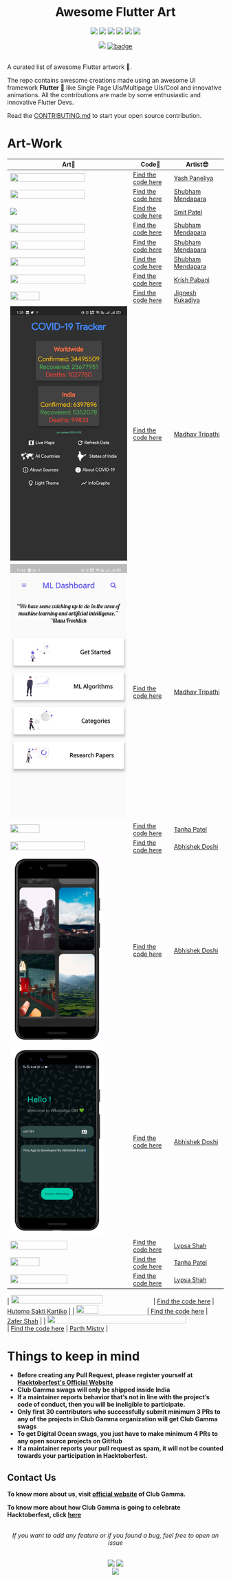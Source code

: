 <h1 align="center">Awesome Flutter Art</h1>
<div align="center">  
<a href="https://github.com/clubgamma/Awesome-Flutter-Art/stargazers"><img src="https://img.shields.io/github/stars/clubgamma/Awesome-Flutter-Art?style=flat"/></a>
<a href="https://github.com/clubgamma/Awesome-Flutter-Art/network/members"><img src="https://img.shields.io/github/forks/clubgamma/Awesome-Flutter-Art?style=flat"/></a>
<a href="https://github.com/clubgamma/Awesome-Flutter-Art/pulls"><img src="https://img.shields.io/github/issues-pr/clubgamma/Awesome-Flutter-Art?style=flat?color=yellow"/></a>
<a href="https://github.com/clubgamma/Awesome-Flutter-Art/issues"><img src="https://img.shields.io/github/issues/clubgamma/Awesome-Flutter-Art?style=flat"/></a>
<a href="https://github.com/clubgamma/Awesome-Flutter-Art/graphs/contributors"><img src="https://img.shields.io/github/contributors/clubgamma/Awesome-Flutter-Art?color=orange"/></a>
<a href="https://github.com/clubgamma/Awesome-Flutter-Art/blob/master/LICENSE"><img src="https://img.shields.io/github/license/clubgamma/Awesome-Flutter-Art?color=1abc9c"/></a>
<br>
  
[![](https://img.shields.io/badge/Club_Gamma-Code_of_conduct-%23FF0000.svg?&style=flat&logoColor=white&color=red)](https://clubgamma.github.io/code-of-conduct/)
[![badge](https://img.shields.io/endpoint?url=https://gist.githubusercontent.com/rudrabarad/5f367b75ae6ff53bb868f3d56567b1df/raw/discord.json)](https://discord.gg/kjnp6wU)
<br><br>
</div>

A curated list of awesome Flutter artwork 🤩.

The repo contains awesome creations made using an awesome UI framework **Flutter** 💙 like Single Page UIs/Multipage UIs/Cool and innovative animations. All the contributions are made by some enthusiastic and innovative Flutter Devs.

Read the [CONTRIBUTING.md](https://github.com/clubgamma/Awesome-Flutter-Art/blob/master/CONTRIBUTING.md) to start your open source contribution.

# Art-Work

| Art💖                                                                                                                                  | Code📃                                                                                                             | Artist😎                                               |
| -------------------------------------------------------------------------------------------------------------------------------------- | ------------------------------------------------------------------------------------------------------------------ | ------------------------------------------------------ |
| <img src="https://github.com/clubgamma/Awesome-Flutter-Art/blob/master/yashpaneliya/dash2.JPG" width=80% height=60%>                   | [Find the code here](https://github.com/clubgamma/Awesome-Flutter-Art/blob/master/yashpaneliya/main.dart)          | [Yash Paneliya](https://github.com/yashpaneliya)       |
| <img src="https://user-images.githubusercontent.com/58872826/94798939-fd87a080-03ff-11eb-9a9d-b2bfb8418139.gif" width=80% height=60%>  | [Find the code here](https://github.com/Shubham-2007/Awesome-Flutter-Art/blob/master/Shubham-2007/time_clock)      | [Shubham Mendapara](https://github.com/Shubham-2007)   |
| <img src="https://github.com/smit4297/Awesome-Flutter-Art/blob/master/smitpatel/login.jpeg" >                                          | [Find the code here](https://github.com/smit4297/Awesome-Flutter-Art/blob/master/smitpatel/login.dart)             | [Smit Patel](https://github.com/smit4297)              |
| <img src="https://user-images.githubusercontent.com/58872826/94799325-91596c80-0400-11eb-8d7f-3d0296f62c25.gif" width=80% height=60%>  | [Find the code here](https://github.com/Shubham-2007/Awesome-Flutter-Art/blob/master/Shubham-2007/loginUI)         | [Shubham Mendapara](https://github.com/Shubham-2007)   |
| <img src="https://user-images.githubusercontent.com/58872826/94800902-e4342380-0402-11eb-9b4b-478cacfa0148.jpeg" width=80% height=60%> | [Find the code here](https://github.com/Shubham-2007/Awesome-Flutter-Art/blob/master/Shubham-2007/custom_clock)    | [Shubham Mendapara](https://github.com/Shubham-2007)   |
| <img src="https://user-images.githubusercontent.com/58872826/94801965-7983e780-0404-11eb-9c8a-678254ebc425.gif" width=80% height=60%>  | [Find the code here](https://github.com/Shubham-2007/Awesome-Flutter-Art/blob/master/Shubham-2007/car_demo)        | [Shubham Mendapara](https://github.com/Shubham-2007)   |
| <img src="https://user-images.githubusercontent.com/58872848/94804275-2b70e300-0408-11eb-9360-9b24678b9d50.jpg" width=80% height=60%>  | [Find the code here](https://github.com/krish-pabani/Awesome-Flutter-Art/blob/master/krish-pabani/categories_card) | [Krish Pabani](https://github.com/krish-pabani)        |
| <img src="https://github.com/jerry2501/Awesome-Flutter-Art/blob/master/jerry2501/jerry2501.jpg" width=50% height=30%>                  | [Find the code here](https://github.com/jerry2501/Awesome-Flutter-Art/blob/master/jerry2501/main.dart)             | [Jignesh Kukadiya](https://github.com/jerry2501)       |
| ![covid_tracker](madhavtripathi05/images/covid_tracker.jpeg)                                                                           | [Find the code here](https://github.com/madhavtripathi05/COVID_19_TRACKER)                                         | [Madhav Tripathi](https://github.com/madhavtripathi05) |
| ![ml_dashboard](madhavtripathi05/images/ml_dashboard.jpeg)                                                                             | [Find the code here](https://github.com/madhavtripathi05/ml_examples)                                              | [Madhav Tripathi](https://github.com/madhavtripathi05) |
| <img src="https://github.com/tanharpatel/Awesome-Flutter-Art/blob/master/tanharpatel/AnimateText.gif" width=50% height=30%> | [Find the code here](https://github.com/tanharpatel/Awesome-Flutter-Art/blob/master/tanharpatel/main.dart) | [Tanha Patel](https://github.com/tanharpatel) |
| <img src="https://github.com/AbhishekDoshi26/Awesome-Flutter-Art/blob/master/AbhishekDoshi26/output.gif" width=80% height=60%> | [Find the code here](https://github.com/AbhishekDoshi26/Awesome-Flutter-Art/blob/master/AbhishekDoshi26/main.dart) | [Abhishek Doshi](https://github.com/AbhishekDoshi26) |
| <img src="https://github.com/AbhishekDoshi26/Awesome-Flutter-Art/blob/master/AbhishekDoshi26/wallpaper.png" width=80% height=60%> | [Find the code here](https://github.com/AbhishekDoshi26/Awesome-Flutter-Art/blob/master/AbhishekDoshi26/main_wallpaper.dart) | [Abhishek Doshi](https://github.com/AbhishekDoshi26) |
| <img src="https://github.com/AbhishekDoshi26/Awesome-Flutter-Art/blob/master/AbhishekDoshi26/whatsapp.jpg" width=80% height=50%> | [Find the code here](https://github.com/AbhishekDoshi26/Awesome-Flutter-Art/blob/master/AbhishekDoshi26/main_whatsappdm.dart) | [Abhishek Doshi](https://github.com/AbhishekDoshi26) |
| <img src="https://github.com/lypsa028/Awesome-Flutter-Art/blob/master/lypsa028/flutter-bmi-calculator.png" width=70% height=70%> | [Find the code here](https://github.com/lypsa028/Awesome-Flutter-Art/blob/master/lypsa028/main.dart) | [Lypsa Shah](https://github.com/lypsa028) |
| <img src="https://github.com/tanharpatel/Awesome-Flutter-Art/blob/master/tanharpatel/AnimatedIntro.gif" width=50% height=30%> | [Find the code here](https://github.com/tanharpatel/Awesome-Flutter-Art/blob/master/tanharpatel/AnimatedIntro.dart) | [Tanha Patel](https://github.com/tanharpatel) |
| <img src="https://github.com/lypsa028/Awesome-Flutter-Art/blob/master/lypsa028/destini-finished-flutter.png" width=70% height=70%> | [Find the code here](https://github.com/lypsa028/Awesome-Flutter-Art/blob/master/lypsa028/story_app_main.dart) | [Lypsa Shah](https://github.com/lypsa028) |


| <img src="https://github.com/hutomosaktikartiko/Awesome-Flutter-Art/blob/master/hutomosaktikartiko/ripple_animation.gif" width=65% height=80%> | [Find the code here](https://github.com/hutomosaktikartiko/Awesome-Flutter-Art/blob/master/hutomosaktikartiko/ripple_animation.dart) | [Hutomo Sakti Kartiko](https://github.com/hutomosaktikartiko) |
| <img src="https://user-images.githubusercontent.com/32811341/95011223-c22de180-064c-11eb-819b-fafa188252d7.gif" width=32% height=30%> | [Find the code here](https://github.com/Zafershah24/Awesome-Flutter-Art/tree/zafer/zafer) | [Zafer Shah](https://github.com/Zafershah24) |
| <img src="https://github.com/m-prth/Awesome-Flutter-Art/blob/master/m-prth/capture.jpg" width=80% height=50%> | [Find the code here](https://github.com/m-prth/Awesome-Flutter-Art/blob/master/m-prth/) | [Parth Mistry](https://github.com/m-prth) |


# Things to keep in mind

- **Before creating any Pull Request, please register yourself at [Hacktoberfest's Official Website](https://hacktoberfest.digitalocean.com/)**
- **Club Gamma swags will only be shipped inside India**
- **If a maintainer reports behavior that’s not in line with the project’s code of conduct, then you will be ineligible to participate.**
- **Only first 30 contributors who successfully submit minimum 3 PRs to any of the projects in Club Gamma organization will get Club Gamma swags**
- **To get Digital Ocean swags, you just have to make minimum 4 PRs to any open source projects on GitHub**
- **If a maintainer reports your pull request as spam, it will not be counted towards your participation in Hacktoberfest.**

## Contact Us

**To know more about us, visit [official website](https://clubgamma.github.io/) of Club Gamma.**

**To know more about how Club Gamma is going to celebrate Hacktoberfest, click [here](https://clubgamma.github.io/hacktoberfest/)**

<br>
<div align="center">  
<i>If you want to add any feature or if you found a bug, feel free to open an issue</i><br><br>

![](https://img.shields.io/badge/Star-If_Liked-%23FF0000.svg?&style=flat&logoColor=white&color=white)
![](https://img.shields.io/badge/Fork-If_you_found_interesting-%23FF0000.svg?&style=flat&logoColor=white&color=white)<br>
<a href="https://github.com/clubgamma/Awesome-Flutter-Art/issues/new"><img src="https://img.shields.io/badge/Query-Ask_Us_Anything-blue"/></a><br>
<br>

</div>
